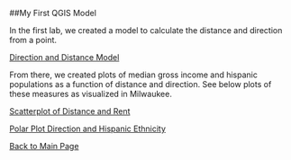 ##My First QGIS Model

In the first lab, we created a model to calculate the distance and direction from a point.

[Direction and Distance Model](DisDirModel.model3)

From there, we created plots of median gross income and hispanic populations as a function of distance and direction.  See below plots of these measures as visualized in Milwaukee.

[Scatterplot of Distance and Rent](DistanceRentPlot.html)

[Polar Plot Direction and Hispanic Ethnicity](directionhispplot.html)

[Back to Main Page](https://pdickson2.github.io/)
